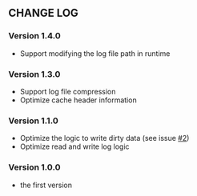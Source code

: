 ## CHANGE LOG

### Version 1.4.0

- Support modifying the log file path in runtime

### Version 1.3.0

- Support log file compression
- Optimize cache header information 


### Version 1.1.0

- Optimize the logic to write dirty data (see issue [#2](https://github.com/pqpo/Log4a/issues/2))
- Optimize read and write log logic


### Version 1.0.0

- the first version